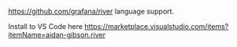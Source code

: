 https://github.com/grafana/river language support.

Install to VS Code here https://marketplace.visualstudio.com/items?itemName=aidan-gibson.river